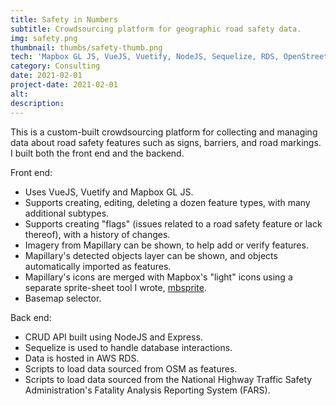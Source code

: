 ```yaml
---
title: Safety in Numbers
subtitle: Crowdsourcing platform for geographic road safety data.
img: safety.png
thumbnail: thumbs/safety-thumb.png
tech: 'Mapbox GL JS, VueJS, Vuetify, NodeJS, Sequelize, RDS, OpenStreetMap, Mapillary'
category: Consulting
date: 2021-02-01
project-date: 2021-02-01
alt:
description:
---
```

This is a custom-built crowdsourcing platform for collecting and managing data about road safety features such as signs, barriers, and road markings. I built both the front end and the backend.

Front end:
- Uses VueJS, Vuetify and Mapbox GL JS.
- Supports creating, editing, deleting a dozen feature types, with many additional subtypes.
- Supports creating "flags" (issues related to a road safety feature or lack thereof), with a history of changes.
- Imagery from Mapillary can be shown, to help add or verify features.
- Mapillary's detected objects layer can be shown, and objects automatically imported as features.
- Mapillary's icons are merged with Mapbox's "light" icons using a separate sprite-sheet tool I wrote, [mbsprite](https://www.npmjs.com/package/mbsprite).
- Basemap selector.

Back end:
- CRUD API built using NodeJS and Express.
- Sequelize is used to handle database interactions.
- Data is hosted in AWS RDS.
- Scripts to load data sourced from OSM as features.
- Scripts to load data sourced from the National Highway Traffic Safety Administration's Fatality Analysis Reporting System (FARS).